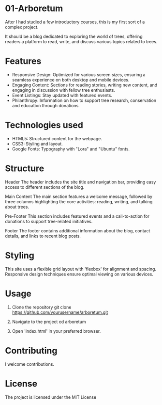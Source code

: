 # 01-Arboretum

After I had studied a few introductory courses, this is my first sort of a complex project.

It should be a blog dedicated to exploring the world of trees, offering readers a platform to read, write, 
and discuss various topics related to trees.

# Features
- Responsive Design: Optimized for various screen sizes, ensuring a seamless experience on both desktop and mobile devices. 
- Engaging Content: Sections for reading stories, writing new content, and engaging in discussion with fellow tree enthusiasts.
- Event Listings: Stay updated with featured events. 
- Philanthropy: Information on how to support tree research, conservation and education through donations.

# Technologies used 
- HTML5: Structured content for the webpage.
- CSS3: Styling and layout. 
- Google Fonts: Typography with "Lora" and "Ubuntu" fonts.

# Structure 
Header 
The header includes the site title and navigation bar, providing easy access to different sections of the blog. 

Main Content 
The main section features a welcome message, followed by three columns highlighting the core activities: reading, writing, and talking about trees.

Pre-Footer 
This section includes featured events and a call-to-action for donations to support tree-related initiatives.

Footer 
The footer contains additional information about the blog, contact details, and links to recent blog posts.

# Styling 
This site uses a flexible grid layout with 'flexbox' for alignment and spacing. Responsive design techniques ensure optimal 
viewing on various devices. 

# Usage 
1) Clone the repository
git clone https://github.com/yourusername/arboretum.git

2) Navigate to the project 
cd arboretum

3) Open 'index.html' in your preferred browser.

# Contributing 
I welcome contributions.

# License 
The project is licensed under the MIT License
